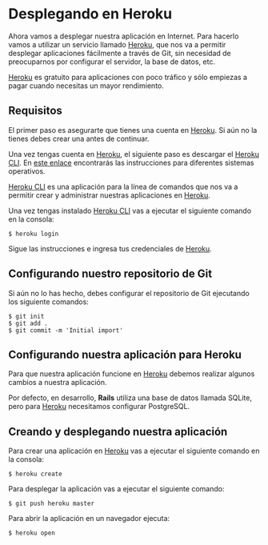 # Desplegando en Heroku

Ahora vamos a desplegar nuestra aplicación en Internet. Para hacerlo vamos a utilizar un servicio llamado [Heroku](https://heroku.com/), que nos va a permitir desplegar aplicaciones fácilmente a través de Git, sin necesidad de preocuparnos por configurar el servidor, la base de datos, etc.

[Heroku](https://heroku.com/) es gratuito para aplicaciones con poco tráfico y sólo empiezas a pagar cuando necesitas un mayor rendimiento.

## Requisitos

El primer paso es asegurarte que tienes una cuenta en [Heroku](https://heroku.com/). Si aún no la tienes debes crear una antes de continuar.

Una vez tengas cuenta en [Heroku](https://heroku.com/), el siguiente paso es descargar el [Heroku CLI](https://devcenter.heroku.com/articles/heroku-cli). En [este enlace](https://devcenter.heroku.com/articles/heroku-cli) encontrarás las instrucciones para diferentes sistemas operativos.

[Heroku CLI](https://devcenter.heroku.com/articles/heroku-cli) es una aplicación para la línea de comandos que nos va a permitir crear y administrar nuestras aplicaciones en [Heroku](https://heroku.com/).

Una vez tengas instalado [Heroku CLI](https://devcenter.heroku.com/articles/heroku-cli) vas a ejecutar el siguiente comando en la consola:

```
$ heroku login
```

Sigue las instrucciones e ingresa tus credenciales de [Heroku](https://heroku.com/).

## Configurando nuestro repositorio de Git

Si aún no lo has hecho, debes configurar el repositorio de Git ejecutando los siguiente comandos:

```
$ git init
$ git add .
$ git commit -m 'Initial import'
```

## Configurando nuestra aplicación para Heroku

Para que nuestra aplicación funcione en [Heroku](https://heroku.com/) debemos realizar algunos cambios a nuestra aplicación.

Por defecto, en desarrollo, **Rails** utiliza una base de datos llamada SQLite, pero para [Heroku](https://heroku.com/) necesitamos configurar PostgreSQL.


## Creando y desplegando nuestra aplicación

Para crear una aplicación en [Heroku](https://heroku.com/) vas a ejecutar el siguiente comando en la consola:

```
$ heroku create
```

Para desplegar la aplicación vas a ejecutar el siguiente comando:

```
$ git push heroku master
```

Para abrir la aplicación en un navegador ejecuta:

```
$ heroku open
```